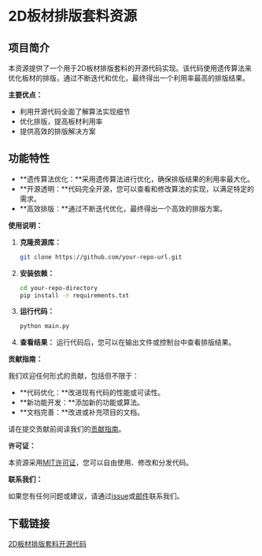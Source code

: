 # 2D板材排版套料资源

## 项目简介

本资源提供了一个用于2D板材排版套料的开源代码实现。该代码使用遗传算法来优化板材的排版，通过不断迭代和优化，最终得出一个利用率最高的排版结果。

**主要优点：**

* 利用开源代码全面了解算法实现细节
* 优化排版，提高板材利用率
* 提供高效的排版解决方案

## 功能特性

- **遗传算法优化：**采用遗传算法进行优化，确保排版结果的利用率最大化。
- **开源透明：**代码完全开源，您可以查看和修改算法的实现，以满足特定的需求。
- **高效排版：**通过不断迭代优化，最终得出一个高效的排版方案。

**使用说明：**

1. **克隆资源库：**
   ```bash
   git clone https://github.com/your-repo-url.git
   ```

2. **安装依赖：**
   ```bash
   cd your-repo-directory
   pip install -r requirements.txt
   ```

3. **运行代码：**
   ```bash
   python main.py
   ```

4. **查看结果：**
   运行代码后，您可以在输出文件或控制台中查看排版结果。

**贡献指南：**

我们欢迎任何形式的贡献，包括但不限于：

* **代码优化：**改进现有代码的性能或可读性。
* **新功能开发：**添加新的功能或算法。
* **文档完善：**改进或补充项目的文档。

请在提交贡献前阅读我们的[贡献指南](CONTRIBUTING.md)。

**许可证：**

本资源采用[MIT许可证](LICENSE)，您可以自由使用、修改和分发代码。

**联系我们：**

如果您有任何问题或建议，请通过[issue](https://github.com/your-repo-url/issues)或[邮件](mailto:your-email@example.com)联系我们。

## 下载链接

[2D板材排版套料开源代码](https://pan.quark.cn/s/0bf3535f7e59)